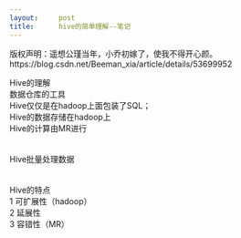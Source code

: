 ```yaml
---
layout:     post
title:      hive的简单理解--笔记
---
```

<div id="article_content" class="article_content clearfix csdn-tracking-statistics" data-pid="blog" data-mod="popu_307" data-dsm="post">
								<div class="article-copyright">
					版权声明：遥想公瑾当年，小乔初嫁了，使我不得开心颜。					https://blog.csdn.net/Beeman_xia/article/details/53699952				</div>
								            <link rel="stylesheet" href="https://csdnimg.cn/release/phoenix/template/css/ck_htmledit_views-f76675cdea.css">
						<div class="htmledit_views" id="content_views">
                
Hive的理解<br>
数据仓库的工具 <br>
Hive仅仅是在hadoop上面包装了SQL；<br>
Hive的数据存储在hadoop上<br>
Hive的计算由MR进行<br><br><br>
Hive批量处理数据 <br><br><br>
Hive的特点<br>
1 可扩展性（hadoop）<br>
2 延展性<br>
3 容错性（MR）
            </div>
                </div>